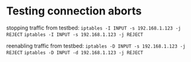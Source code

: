 # Testing connection aborts

stopping traffic from testbed:
``iptables -I INPUT -s 192.168.1.123 -j REJECT``
``iptables -I INPUT -s 192.168.1.123 -j REJECT``

reenabling traffic from testbed:
``iptables -D INPUT -s 192.168.1.123 -j REJECT``
``iptables -D INPUT -d 192.168.1.123 -j REJECT``

